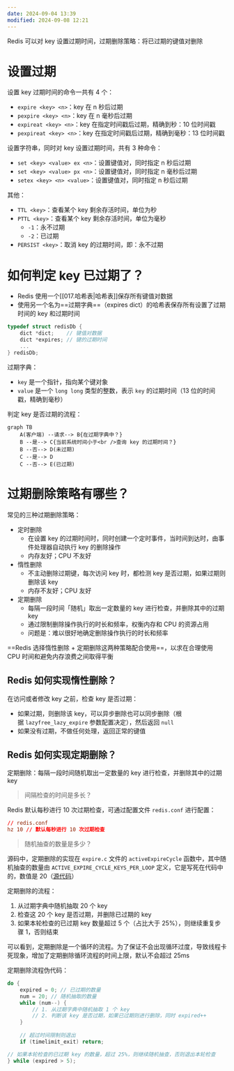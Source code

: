 ```yaml
---
date: 2024-09-04 13:39
modified: 2024-09-08 12:21
---
```


Redis 可以对 key 设置过期时间，过期删除策略：将已过期的键值对删除

# 设置过期

设置 key 过期时间的命令一共有 4 个：

- `expire <key> <n>`：key 在 n 秒后过期
- `pexpire <key> <n>`：key 在 n 毫秒后过期
- `expireat <key> <n>`：key 在指定时间戳后过期，精确到秒：10 位时间戳
- `pexpireat <key> <n>`：key 在指定时间戳后过期，精确到毫秒：13 位时间戳

设置字符串，同时对 key 设置过期时间，共有 3 种命令：

- `set <key> <value> ex <n>`：设置键值对，同时指定 n 秒后过期
- `set <key> <value> px <n>`：设置键值对，同时指定 n 毫秒后过期
- `setex <key> <n> <value>`：设置键值对，同时指定 n 秒后过期

其他：

- `TTL <key>`：查看某个 key 剩余存活时间，单位为秒
- `PTTL <key>`：查看某个 key 剩余存活时间，单位为毫秒
	- `-1`：永不过期
	- `-2`：已过期
- `PERSIST <key>`：取消 key 的过期时间，即：永不过期

# 如何判定 key 已过期了？

- Redis 使用一个[[017.哈希表|哈希表]]保存所有键值对数据
- 使用另一个名为==过期字典==（expires dict）的哈希表保存所有设置了过期时间的 key 和过期时间

```c
typedef struct redisDb {
    dict *dict;    // 键值对数据
    dict *expires; // 键的过期时间
    ...
} redisDb;
```

过期字典：

- `key` 是一个指针，指向某个键对象
- `value` 是一个 `long long` 类型的整数，表示 `key` 的过期时间（13 位的时间戳，精确到毫秒）

判定 key 是否过期的流程：

```mermaid
graph TB
	A(客户端) --请求--> B{在过期字典中？}
	B --是--> C{当前系统时间小于<br />查询 key 的过期时间？}
	B --否--> D(未过期)
	C --是--> D
	C --否--> E(已过期)
```

# 过期删除策略有哪些？

常见的三种过期删除策略：

- 定时删除
	- 在设置 key 的过期时间时，同时创建一个定时事件，当时间到达时，由事件处理器自动执行 key 的删除操作
	- 内存友好；CPU 不友好
- 惰性删除
	- 不主动删除过期键，每次访问 key 时，都检测 key 是否过期，如果过期则删除该 key
	- 内存不友好；CPU 友好
- 定期删除
	- 每隔一段时间「随机」取出一定数量的 key 进行检查，并删除其中的过期 key
	- 通过限制删除操作执行的时长和频率，权衡内存和 CPU 的资源占用
	- 问题是：难以很好地确定删除操作执行的时长和频率

==Redis 选择惰性删除 + 定期删除这两种策略配合使用==，以求在合理使用 CPU 时间和避免内存浪费之间取得平衡

## Redis 如何实现惰性删除？

在访问或者修改 key 之前，检查 key 是否过期：

- 如果过期，则删除该 key，可以异步删除也可以同步删除（根据 `lazyfree_lazy_expire` 参数配置决定），然后返回 `null`
- 如果没有过期，不做任何处理，返回正常的键值

## Redis 如何实现定期删除？

定期删除：每隔一段时间随机取出一定数量的 key 进行检查，并删除其中的过期 key

> 间隔检查的时间是多长？

Redis 默认每秒进行 10 次过期检查，可通过配置文件 `redis.conf` 进行配置：

```conf
// redis.conf
hz 10 // 默认每秒进行 10 次过期检查
```

> 随机抽查的数量是多少？

源码中，定期删除的实现在 `expire.c` 文件的 `activeExpireCycle` 函数中，其中随机抽查的数量由 `ACTIVE_EXPIRE_CYCLE_KEYS_PER_LOOP` 定义，它是写死在代码中的，数值是 20（[源代码](https://github.com/redis/redis/blob/unstable/src/expire.c#L92)）

定期删除的流程：

1. 从过期字典中随机抽取 20 个 key
2. 检查这 20 个 key 是否过期，并删除已过期的 key
3. 如果本轮检查的已过期 key 数量超过 5 个（占比大于 25%），则继续重复步骤 1，否则结束

可以看到，定期删除是一个循环的流程。为了保证不会出现循环过度，导致线程卡死现象，增加了定期删除循环流程的时间上限，默认不会超过 25ms

定期删除流程伪代码：

```c
do {
    expired = 0; // 已过期的数量
    num = 20; // 随机抽取的数量
    while (num--) {
        // 1. 从过期字典中随机抽取 1 个 key
        // 2. 判断该 key 是否过期，如果已过期则进行删除，同时 expired++
    }
    
    // 超过时间限制则退出
    if (timelimit_exit) return;

// 如果本轮检查的已过期 key 的数量，超过 25%，则继续随机抽查，否则退出本轮检查
} while (expired > 5);
```
